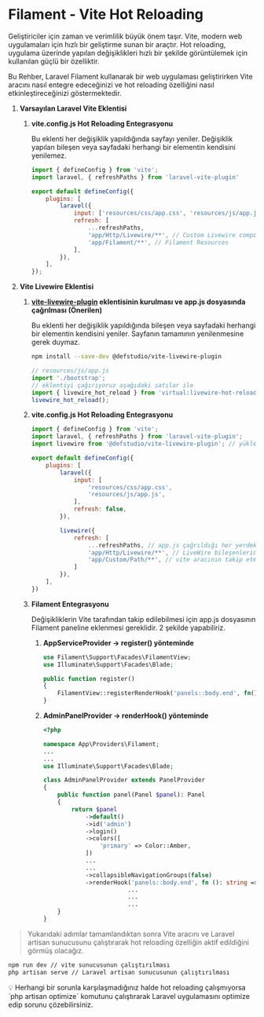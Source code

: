 # Filament - Vite Hot Reloading

Geliştiriciler için zaman ve verimlilik büyük önem taşır. Vite, modern web uygulamaları için hızlı bir geliştirme sunan bir araçtır. Hot reloading, uygulama üzerinde yapılan değişiklikleri hızlı bir şekilde görüntülemek için kullanılan güçlü bir özelliktir.

Bu Rehber, Laravel Filament kullanarak bir web uygulaması geliştirirken Vite aracını nasıl entegre edeceğinizi ve hot reloading özelliğini nasıl etkinleştireceğinizi göstermektedir.

1. **Varsayılan Laravel Vite Eklentisi**
    1. **vite.config.js Hot Reloading Entegrasyonu**
        
        Bu eklenti her değişiklik yapıldığında sayfayı yeniler. Değişiklik yapılan bileşen veya sayfadaki herhangi bir elementin kendisini yenilemez.
        
        ```jsx
        import { defineConfig } from 'vite';
        import laravel, { refreshPaths } from 'laravel-vite-plugin'
        
        export default defineConfig({
            plugins: [
                laravel({
                    input: ['resources/css/app.css', 'resources/js/app.js'],
                    refresh: [
                        ...refreshPaths,
                        'app/Http/Livewire/**', // Custom Livewire components
                        'app/Filament/**', // Filament Resources
                    ],
                }),
            ],
        });
        ```
        
    
2. **Vite Livewire Eklentisi**
    1. **[vite-livewire-plugin](https://github.com/defstudio/vite-livewire-plugin) eklentisinin kurulması ve app.js dosyasında çağrılması (Önerilen)**
        
        Bu eklenti her değişiklik yapıldığında bileşen veya sayfadaki herhangi bir elementin kendisini yeniler. Sayfanın tamamının yenilenmesine gerek duymaz.
        
        ```bash
        npm install --save-dev @defstudio/vite-livewire-plugin
        ```
        
        ```jsx
        // resources/js/app.js
        import './bootstrap';
        // eklentiyi çağırıyoruz aşağıdaki satılar ile
        import { livewire_hot_reload } from 'virtual:livewire-hot-reload'
        livewire_hot_reload();
        ```
        
    2. **vite.config.js Hot Reloading Entegrasyonu**
        
        ```jsx
        import { defineConfig } from 'vite';
        import laravel, { refreshPaths } from 'laravel-vite-plugin';
        import livewire from '@defstudio/vite-livewire-plugin'; // yüklediğimiz eklentiyi import ediyoruz.
        
        export default defineConfig({
            plugins: [
                laravel({
                    input: [
                        'resources/css/app.css',
                        'resources/js/app.js',
                    ],
                    refresh: false,
                }),
        
                livewire({
                    refresh: [
                        ...refreshPaths, // app.js çağrıldığı her yerdeki değişiklikler izleniyor
                        'app/Http/Livewire/**', // LiveWire bileşenlerini izlemek için (varsa)
                        'app/Custom/Path/**', // vite aracının takip etmesini istediğiniz dosyaların yolunu gösterebilirsiniz.
                    ]
                }),
            ],
        })
        ```
        
    
    1. **Filament Entegrasyonu**
        
        Değişikliklerin Vite tarafından takip edilebilmesi için app.js dosyasının Filament paneline eklenmesi gereklidir. 2 şekilde yapabiliriz.
        
        1. **AppServiceProvider → register() yönteminde**
            
            ```php
            use Filament\Support\Facades\FilamentView;
            use Illuminate\Support\Facades\Blade;
            
            public function register()
            {
                FilamentView::registerRenderHook('panels::body.end', fn(): string => Blade::render("@vite('resources/js/app.js')"));
            }
            ```
            
        2. **AdminPanelProvider → renderHook() yönteminde**
            
            ```php
            <?php
            
            namespace App\Providers\Filament;
            ...
            ...
            use Illuminate\Support\Facades\Blade;
            
            class AdminPanelProvider extends PanelProvider
            {
                public function panel(Panel $panel): Panel
                {
                    return $panel
                        ->default()
                        ->id('admin')
                        ->login()
                        ->colors([
                            'primary' => Color::Amber,
                        ])
                        ...
                        ...
                        ->collapsibleNavigationGroups(false)
                        ->renderHook('panels::body.end', fn (): string => Blade::render("@vite('resources/js/app.js')"))
            						...
            						...
            						...
                }
            }
            ```
            

> Yukarıdaki adımlar tamamlandıktan sonra Vite aracını ve Laravel artisan sunucusunu çalıştırarak hot reloading özelliğin aktif edildiğini görmüş olacağız.
> 

```bash
npm run dev // vite sunucusunun çalıştırılması
php artisan serve // Laravel artisan sunucusunun çalıştırılması
```

<aside>
💡 Herhangi bir sorunla karşılaşmadığınız halde hot reloading çalışmıyorsa `php artisan optimize` komutunu çalıştırarak Laravel uygulamasını optimize edip sorunu çözebilirsiniz.

</aside>

